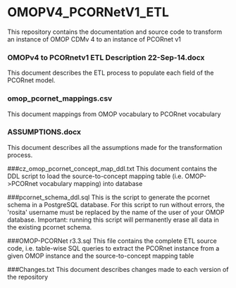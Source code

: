 OMOPV4_PCORNetV1_ETL
====================

This repository contains the documentation and source code to transform an instance of OMOP CDMv 4 to an instance of PCORnet v1

### OMOPv4 to PCORnetv1 ETL Description 22-Sep-14.docx
This document describes the ETL process to populate each field of the PCORnet model. 

### omop_pcornet_mappings.csv
This document mappings from OMOP vocabulary to PCORnet vocabulary 

### ASSUMPTIONS.docx
This document describes all the assumptions made for the transformation process. 

###cz_omop_pcornet_concept_map_ddl.txt
This document contains the DDL script to load the source-to-concept mapping table (i.e. OMOP->PCORnet vocabulary mapping) into database

###pcornet_schema_ddl.sql
This is the script to generate the pcornet schema in a PostgreSQL database. For this script to run without errors, the 'rosita' username must be replaced by the name of the user of your OMOP database. Important: running this script will permanently erase all data in the existing pcornet schema.

###OMOP-PCORNet r3.3.sql
This file contains the complete ETL source code, i.e. table-wise SQL queries to extract the PCORnet instance from a given OMOP instance and the source-to-concept mapping table 

###Changes.txt
This document describes changes made to each version of the repository
